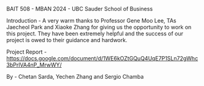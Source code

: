 
BAIT 508 - MBAN 2024 - UBC Sauder School of Business

Introduction - 
A very warm thanks to Professor Gene Moo Lee, TAs Jaecheol Park and Xiaoke Zhang for giving us the opportunity to work on this project. They have been extremely helpful and the success of our project is owed to their guidance and hardwork.

Project Report - https://docs.google.com/document/d/1WE6kOZtGQuQ4UqE7P1SLn72gWhc3bPrlVA4nP_MrwWY/

By  - Chetan Sarda, Yechen Zhang and Sergio Chamba
